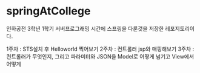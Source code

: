 # springAtCollege


인하공전 3학년 1학기 서버프로그래밍 시간에 스프링을 다룬것을 저장한 레포지토리이다.

1주차 : STS설치 후 Helloworld 찍어보기
2주차 : 컨트롤러 jsp와 매핑해보기
3주차 : 컨트롤러가 무엇인지, 그리고 파라미터와 JSON을 Model로 어떻게 넘기고 View에서 어떻게 
